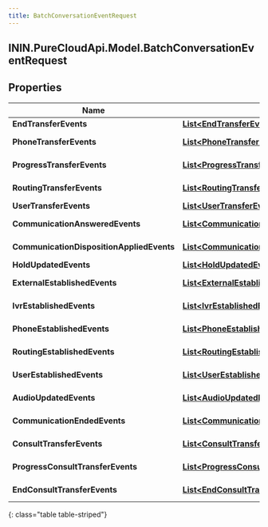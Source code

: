 ```yaml
---
title: BatchConversationEventRequest
---
```

## ININ.PureCloudApi.Model.BatchConversationEventRequest

## Properties

|Name | Type | Description | Notes|
|------------ | ------------- | ------------- | -------------|
| **EndTransferEvents** | [**List&lt;EndTransferEvent&gt;**](EndTransferEvent.html) | EndTransfer events for this batch | [optional] |
| **PhoneTransferEvents** | [**List&lt;PhoneTransferEvent&gt;**](PhoneTransferEvent.html) | PhoneTransfer events for this batch | [optional] |
| **ProgressTransferEvents** | [**List&lt;ProgressTransferEvent&gt;**](ProgressTransferEvent.html) | ProgressTransfer events for this batch | [optional] |
| **RoutingTransferEvents** | [**List&lt;RoutingTransferEvent&gt;**](RoutingTransferEvent.html) | RoutingTransfer events for this batch | [optional] |
| **UserTransferEvents** | [**List&lt;UserTransferEvent&gt;**](UserTransferEvent.html) | UserTransfer events for this batch | [optional] |
| **CommunicationAnsweredEvents** | [**List&lt;CommunicationAnsweredEvent&gt;**](CommunicationAnsweredEvent.html) | CommunicationAnswered events for this batch | [optional] |
| **CommunicationDispositionAppliedEvents** | [**List&lt;CommunicationDispositionAppliedEvent&gt;**](CommunicationDispositionAppliedEvent.html) | CommunicationDispositionApplied events for this batch | [optional] |
| **HoldUpdatedEvents** | [**List&lt;HoldUpdatedEvent&gt;**](HoldUpdatedEvent.html) | HoldUpdated events for this batch | [optional] |
| **ExternalEstablishedEvents** | [**List&lt;ExternalEstablishedEvent&gt;**](ExternalEstablishedEvent.html) | ExternalEstablished events for this batch | [optional] |
| **IvrEstablishedEvents** | [**List&lt;IvrEstablishedEvent&gt;**](IvrEstablishedEvent.html) | IvrEstablished events for this batch | [optional] |
| **PhoneEstablishedEvents** | [**List&lt;PhoneEstablishedEvent&gt;**](PhoneEstablishedEvent.html) | PhoneEstablished events for this batch | [optional] |
| **RoutingEstablishedEvents** | [**List&lt;RoutingEstablishedEvent&gt;**](RoutingEstablishedEvent.html) | RoutingEstablished events for this batch | [optional] |
| **UserEstablishedEvents** | [**List&lt;UserEstablishedEvent&gt;**](UserEstablishedEvent.html) | UserEstablished events for this batch | [optional] |
| **AudioUpdatedEvents** | [**List&lt;AudioUpdatedEvent&gt;**](AudioUpdatedEvent.html) | AudioUpdated events for this batch | [optional] |
| **CommunicationEndedEvents** | [**List&lt;CommunicationEndedEvent&gt;**](CommunicationEndedEvent.html) | CommunicationEnded events for this batch | [optional] |
| **ConsultTransferEvents** | [**List&lt;ConsultTransferEvent&gt;**](ConsultTransferEvent.html) | ConsultTransfer events for this batch | [optional] |
| **ProgressConsultTransferEvents** | [**List&lt;ProgressConsultTransferEvent&gt;**](ProgressConsultTransferEvent.html) | ProgressConsultTransfer events for this batch | [optional] |
| **EndConsultTransferEvents** | [**List&lt;EndConsultTransferEvent&gt;**](EndConsultTransferEvent.html) | EndConsultTransfer events for this batch | [optional] |
{: class="table table-striped"}


